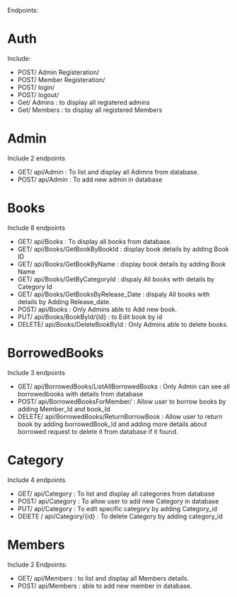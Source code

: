 Endpoints:
# Auth
Include:
- POST/ Admin Registeration/
- POST/ Member Registeration/  
- POST/ login/
- POST/ logout/
- Get/ Admins    : to display all registered admins
- Get/ Members    : to display all registered Members 

# Admin
Include 2 endpoints 
- GET/ api/Admin  :  To list and display all Adimns from database.
- POST/ api/Admin :  To add new admin in database


# Books
Include 8 endpoints
- GET/ api/Books   :   To display all books from database.
- GET/  api/Books/GetBookByBookId  :  display book details by adding Book ID
- GET/  api/Books/GetBookByName    :  display book details by adding Book Name
- GET/  api/Books/GetByCategoryId  :  dispaly All books with details by Category Id
- GET/  api/Books/GetBooksByRelease_Date  :  dispaly All books with details by Adding Release_date.
- POST/ api/Books  :   Only Admins able to Add new book.
- PUT/  api/Books/BookById/{id}   : to Edit book by id  
- DELETE/ api/Books/DeleteBookById :  Only Admins able to delete books.


# BorrowedBooks
Include 3 endpoints
- GET/   api/BorrowedBooks/ListAllBorrowedBooks   :  Only Admin can see all borrowedbooks with details from database
- POST/  api/BorrowedBooksForMember/   :  Allow user to borrow books by adding Member_Id and book_Id
- DELETE/  api/BorrowedBooks/ReturnBorrowBook  : Allow user to return book by adding borrowedBook_Id and adding more details about borrowed request to delete it from database if it found.

# Category
Include 4 endpoints 
- GET/  api/Category  :  To list and display all categories from database
- POST/  api/Category :  To allow user to add new Category in database
- PUT/  api/Category  :  To edit specific category by adding Category_id
- DElETE  /  api/Category/{id}   : To delete Category by adding category_id


# Members
Include 2 Endpoints:
- GET/ api/Members  :  to list and display all Members details.
- POST/  api/Members  : able to add new member in database. 
